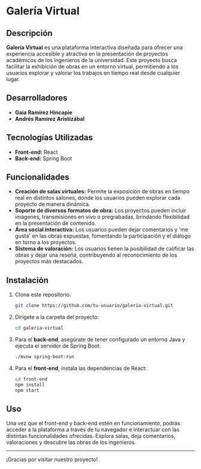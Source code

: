 # Galería Virtual

## Descripción

**Galería Virtual** es una plataforma interactiva diseñada para ofrecer una experiencia accesible y atractiva en la presentación de proyectos académicos de los ingenieros de la universidad. Este proyecto busca facilitar la exhibición de obras en un entorno virtual, permitiendo a los usuarios explorar y valorar los trabajos en tiempo real desde cualquier lugar.

## Desarrolladores

- **Gaia Ramírez Hincapie**
- **Andrés Ramírez Aristizábal**

## Tecnologías Utilizadas

- **Front-end:** React
- **Back-end:** Spring Boot

## Funcionalidades

- **Creación de salas virtuales:** Permite la exposición de obras en tiempo real en distintos salones, donde los usuarios pueden explorar cada proyecto de manera dinámica.
- **Soporte de diversos formatos de obra:** Los proyectos pueden incluir imágenes, transmisiones en vivo o pregrabadas, brindando flexibilidad en la presentación de contenido.
- **Área social interactiva:** Los usuarios pueden dejar comentarios y 'me gusta' en las obras expuestas, fomentando la participación y el diálogo en torno a los proyectos.
- **Sistema de valoración:** Los usuarios tienen la posibilidad de calificar las obras y dejar una reseña, contribuyendo al reconocimiento de los proyectos más destacados.

## Instalación

1. Clona este repositorio:
    ```bash
    git clone https://github.com/tu-usuario/galeria-virtual.git
    ```
2. Dirígete a la carpeta del proyecto:
    ```bash
    cd galeria-virtual
    ```
3. Para el **back-end**, asegúrate de tener configurado un entorno Java y ejecuta el servidor de Spring Boot:
    ```bash
    ./mvnw spring-boot:run
    ```
4. Para el **front-end**, instala las dependencias de React:
    ```bash
    cd front-end
    npm install
    npm start
    ```

## Uso

Una vez que el front-end y back-end estén en funcionamiento, podrás acceder a la plataforma a través de tu navegador e interactuar con las distintas funcionalidades ofrecidas. Explora salas, deja comentarios, valoraciones y descubre las obras de los ingenieros.

---

¡Gracias por visitar nuestro proyecto! 
